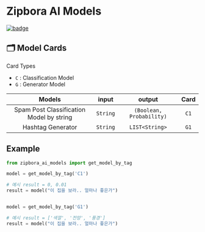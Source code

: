 # Zipbora AI Models 

[![badge](https://img.shields.io/badge/Version-1.0.0-brightgreen)]()

## 🗂 Model Cards 

Card Types 
* `C`  : Classification Model
* `G`  : Generator Model

|Models | input | output| Card |
|:-:|:-:|:-:|:-:|
|Spam Post Classification Model by string| `String` | `(Boolean, Probability)`| `C1`|
|Hashtag Generator | `String`  | `LIST<String>`|  `G1` |  

## Example

```python
from zipbora_ai_models import get_model_by_tag

model = get_model_by_tag('C1')

# 예시 result = 0, 0.01  
result = model("이 집을 보라.. 얼마나 좋은가")


model = get_model_by_tag('G1')

# 예시 result = ['색깔', '전망', '풍경'] 
result = model("이 집을 보라.. 얼마나 좋은가")

```